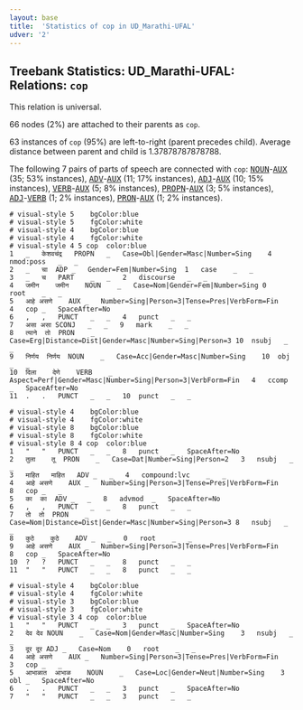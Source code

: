 ```yaml
---
layout: base
title:  'Statistics of cop in UD_Marathi-UFAL'
udver: '2'
---
```


## Treebank Statistics: UD_Marathi-UFAL: Relations: `cop`

This relation is universal.

66 nodes (2%) are attached to their parents as `cop`.

63 instances of `cop` (95%) are left-to-right (parent precedes child).
Average distance between parent and child is 1.37878787878788.

The following 7 pairs of parts of speech are connected with `cop`: <tt><a href="mr_ufal-pos-NOUN.html">NOUN</a></tt>-<tt><a href="mr_ufal-pos-AUX.html">AUX</a></tt> (35; 53% instances), <tt><a href="mr_ufal-pos-ADV.html">ADV</a></tt>-<tt><a href="mr_ufal-pos-AUX.html">AUX</a></tt> (11; 17% instances), <tt><a href="mr_ufal-pos-ADJ.html">ADJ</a></tt>-<tt><a href="mr_ufal-pos-AUX.html">AUX</a></tt> (10; 15% instances), <tt><a href="mr_ufal-pos-VERB.html">VERB</a></tt>-<tt><a href="mr_ufal-pos-AUX.html">AUX</a></tt> (5; 8% instances), <tt><a href="mr_ufal-pos-PROPN.html">PROPN</a></tt>-<tt><a href="mr_ufal-pos-AUX.html">AUX</a></tt> (3; 5% instances), <tt><a href="mr_ufal-pos-ADJ.html">ADJ</a></tt>-<tt><a href="mr_ufal-pos-VERB.html">VERB</a></tt> (1; 2% instances), <tt><a href="mr_ufal-pos-PRON.html">PRON</a></tt>-<tt><a href="mr_ufal-pos-AUX.html">AUX</a></tt> (1; 2% instances).


~~~ conllu
# visual-style 5	bgColor:blue
# visual-style 5	fgColor:white
# visual-style 4	bgColor:blue
# visual-style 4	fgColor:white
# visual-style 4 5 cop	color:blue
1	_	केशवचंद्र	PROPN	_	Case=Obl|Gender=Masc|Number=Sing	4	nmod:poss	_	_
2	_	चा	ADP	_	Gender=Fem|Number=Sing	1	case	_	_
3	_	च	PART	_	_	2	discourse	_	_
4	जमीन	जमीन	NOUN	_	Case=Nom|Gender=Fem|Number=Sing	0	root	_	_
5	आहे	असणे	AUX	_	Number=Sing|Person=3|Tense=Pres|VerbForm=Fin	4	cop	_	SpaceAfter=No
6	,	,	PUNCT	_	_	4	punct	_	_
7	असा	असा	SCONJ	_	_	9	mark	_	_
8	त्याने	तो	PRON	_	Case=Erg|Distance=Dist|Gender=Masc|Number=Sing|Person=3	10	nsubj	_	_
9	निर्णय	निर्णय	NOUN	_	Case=Acc|Gender=Masc|Number=Sing	10	obj	_	_
10	दिला	देणे	VERB	_	Aspect=Perf|Gender=Masc|Number=Sing|Person=3|VerbForm=Fin	4	ccomp	_	SpaceAfter=No
11	.	.	PUNCT	_	_	10	punct	_	_

~~~


~~~ conllu
# visual-style 4	bgColor:blue
# visual-style 4	fgColor:white
# visual-style 8	bgColor:blue
# visual-style 8	fgColor:white
# visual-style 8 4 cop	color:blue
1	"	"	PUNCT	_	_	8	punct	_	SpaceAfter=No
2	तुला	तू	PRON	_	Case=Dat|Number=Sing|Person=2	3	nsubj	_	_
3	माहित	माहित	ADV	_	_	4	compound:lvc	_	_
4	आहे	असणे	AUX	_	Number=Sing|Person=3|Tense=Pres|VerbForm=Fin	8	cop	_	_
5	का	का	ADV	_	_	8	advmod	_	SpaceAfter=No
6	,	,	PUNCT	_	_	8	punct	_	_
7	तो	तो	PRON	_	Case=Nom|Distance=Dist|Gender=Masc|Number=Sing|Person=3	8	nsubj	_	_
8	कुठे	कुठे	ADV	_	_	0	root	_	_
9	आहे	असणे	AUX	_	Number=Sing|Person=3|Tense=Pres|VerbForm=Fin	8	cop	_	SpaceAfter=No
10	?	?	PUNCT	_	_	8	punct	_	_
11	"	"	PUNCT	_	_	8	punct	_	_

~~~


~~~ conllu
# visual-style 4	bgColor:blue
# visual-style 4	fgColor:white
# visual-style 3	bgColor:blue
# visual-style 3	fgColor:white
# visual-style 3 4 cop	color:blue
1	"	"	PUNCT	_	_	3	punct	_	SpaceAfter=No
2	देव	देव	NOUN	_	Case=Nom|Gender=Masc|Number=Sing	3	nsubj	_	_
3	दूर	दूर	ADJ	_	Case=Nom	0	root	_	_
4	आहे	असणे	AUX	_	Number=Sing|Person=3|Tense=Pres|VerbForm=Fin	3	cop	_	_
5	आभाळात	आभाळ	NOUN	_	Case=Loc|Gender=Neut|Number=Sing	3	obl	_	SpaceAfter=No
6	.	.	PUNCT	_	_	3	punct	_	SpaceAfter=No
7	"	"	PUNCT	_	_	3	punct	_	_

~~~


